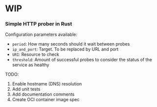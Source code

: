 # WIP
### Simple HTTP prober in Rust

Configuration parameters available:

* `period`: How many seconds should it wait between probes
* `ip_and_port`: Target. To be replaced by URL and port
* `URI`: Resource to check
* `threshold`: Amount of successful probes to consider the status of the service as healthy

TODO:
1. Enable hostname (DNS) resolution
1. Add unit tests
1. Add documentation comments
1. Create OCI container image spec

